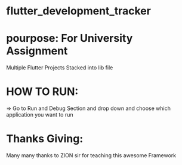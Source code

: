 # flutter_development_tracker
# pourpose: For University Assignment

Multiple Flutter Projects Stacked into lib file

# HOW TO RUN:
=> Go to Run and Debug Section and drop down and choose which application you want to run

# Thanks Giving:
Many many thanks to ZION sir for teaching this awesome Framework